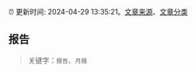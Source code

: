 :alarm_clock: 更新时间: 2024-04-29 13:35:21。[文章来源](/README.md)、[文章分类](/TAGS.md)

## 报告


> 关键字：`报告`、`月报`



